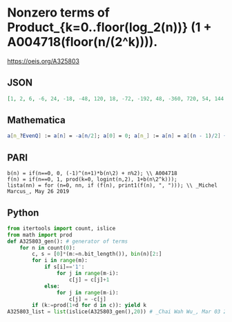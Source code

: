 # Nonzero terms of Product\_\{k\=0\.\.floor\(log\_2\(n\)\)\} \(1 \+ A004718\(floor\(n/\(2^k\)\)\)\)\.
https://oeis.org/A325803
## JSON
```JSON
[1, 2, 6, -6, 24, -18, -48, 120, 18, -72, -192, 48, -360, 720, 54, 144, -360, 384, -960, 144, -1800, 720, -2880, 5040, -54, 216, 576, -144, 1080, -2160, 1536, -384, 2880, -5760, -144, 576, 5400, -10800, 2880, -720, -17280, 8640, -25200, 40320, -162, -432, 1080]
```
## Mathematica
```Mathematica
a[n_?EvenQ] := a[n] = -a[n/2]; a[0] = 0; a[n_] := a[n] = a[(n - 1)/2] + 1; DeleteCases[Table[Product[ 1 + a[Floor[n/(2^k)]], {k, 0, Floor[Log2[n]]}], {n, 0, 200}], 0] (* _Michael De Vlieger_, Apr 22 2024, after _Jean-François Alcover_ at A004718 *)
```
## PARI
```PARI
b(n) = if(n==0, 0, (-1)^(n+1)*b(n\2) + n%2); \\ A004718
f(n) = if(n==0, 1, prod(k=0, logint(n,2), 1+b(n\2^k)));
lista(nn) = for (n=0, nn, if (f(n), print1(f(n), ", "))); \\ _Michel Marcus_, May 26 2019
```
## Python
```Python
from itertools import count, islice
from math import prod
def A325803_gen(): # generator of terms
    for n in count(0):
        c, s = [0]*(m:=n.bit_length()), bin(n)[2:]
        for i in range(m):
            if s[i]=='1':
                for j in range(m-i):
                    c[j] = c[j]+1
            else:
                for j in range(m-i):
                    c[j] = -c[j]
        if (k:=prod(1+d for d in c)): yield k
A325803_list = list(islice(A325803_gen(),20)) # _Chai Wah Wu_, Mar 03 2023
```
